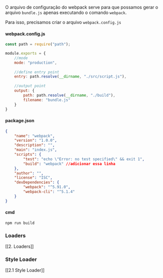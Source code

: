 O arquivo de configuração do webpack serve para que possamos gerar o arquivo `bundle.js` apenas executando o comando `webpack`.

Para isso, precisamos criar o arquivo `webpack.config.js`
#### webpack.config.js
```js
const path = require("path");

module.exports = {
	//mode
	mode: "production",
	
	//define entry point
	entry: path.resolve(__dirname, "./src/script.js"),
	
	//output point
	output: {
		path: path.resolve(__dirname, "./build"),
		filename: "bundle.js"
	}
}
```

#### package.json
```json
{
	"name": "webpack",
	"version": "1.0.0",
	"description": "",
	"main": "index.js",
	"scripts": {
		"test": "echo \"Error: no test specified\" && exit 1",
		"build": "webpack" //adicionar essa linha
	},
	"author": "",
	"license": "ISC",
	"devDependencies": {
		"webpack": "^5.91.0",
		"webpack-cli": "^5.1.4"
	}
}
```

#### cmd
```
npm run build
```

### Loaders
[[2. Loaders]]

### Style Loader
[[2.1 Style Loader]]
